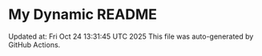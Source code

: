 # My Dynamic README
Updated at: Fri Oct 24 13:31:45 UTC 2025
This file was auto-generated by GitHub Actions.
